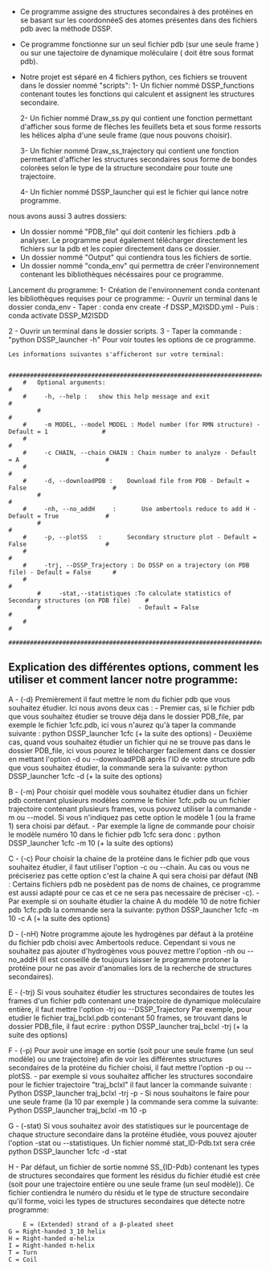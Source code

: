 


- Ce programme assigne des structures secondaires à des protéines en se basant sur les coordonnéeS des 
  atomes présentes dans des fichiers pdb avec la méthode DSSP.

- Ce programme fonctionne sur un seul fichier pdb (sur une seule frame ) ou sur une tajectoire de 
  dynamique moléculaire ( doit être sous format pdb).

- Notre projet est séparé en 4 fichiers python, ces fichiers se trouvent dans le dossier nommé "scripts":
  1- Un fichier nommé DSSP_functions contenant toutes les fonctions qui calculent et assignent les structures secondaire.

  2- Un fichier nommé Draw_ss.py qui contient une fonction permettant d'afficher sous forme de flèches les feuillets 
     beta et sous forme ressorts les hélices alpha d'une seule frame (que nous pouvons choisir).

  3- Un fichier nommé Draw_ss_trajectory qui contient une fonction permettant d'afficher les structures secondaires
     sous forme de bondes colorées selon le type de la structure secondaire pour toute une trajectoire. 

  4- Un fichier nommé DSSP_launcher qui est le fichier qui lance notre programme.

nous avons aussi 3 autres dossiers:
  - Un dossier nommé "PDB_file" qui doit contenir les fichiers .pdb à analyser.
    Le programme peut également télécharger directement les fichiers sur la pdb et les copier directement dans ce dossier.
  - Un dossier nommé "Output" qui contiendra tous les fichiers de sortie.
  - Un dossier nommé "conda_env"  qui permettra de créer l'environnement contenant les bibliothèques nécéssaires pour
    ce programme. 

Lancement du programme: 
1-  Création de l'environnement conda contenant les bibliothèques requises pour ce programme:
	- Ouvrir un terminal dans le dossier conda_env
	- Taper : conda env create -f DSSP_M2ISDD.yml
	- Puis :  conda activate DSSP_M2ISDD

2 - Ouvrir un terminal dans le dossier scripts.
3 - Taper la commande : "python DSSP_launcher -h" Pour voir toutes les options de ce programme.
   
    Les informations suivantes s'afficheront sur votre terminal:

            ##############################################################################################
	    #   Optional arguments:                                                                      #
	    # 	  -h, --help :   show this help message and exit                                         #
            #                                                                                            #
	    # 	  -m MODEL, --model MODEL : Model number (for RMN structure) - Default = 1               #  
	    #   	        	                                                                 # 
	    #	  -c CHAIN, --chain CHAIN : Chain number to analyze - Default = A                        #
	    #			                                                                         #
	    #	  -d, --downloadPDB :    Download file from PDB - Default = False                        #
            #                                                                                            #
	    #	  -nh, --no_addH     :       Use ambertools reduce to add H - Default = True             #
            #                                                                                            #
	    #	  -p, --plotSS   :       Secondary structure plot - Default = False                      # 
	    #			                                                                         #
	    #	  -trj, --DSSP_Trajectory : Do DSSP on a trajectory (on PDB file) - Default = False      #
	    #	                                                                                         #
            #     -stat,--statistiques :To calculate statistics of Secondary structures (on PDB file)    #
            #                           - Default = False		                                 #
	    #			                                                                         #
            ##############################################################################################

 
 Explication des différentes options, comment les utiliser et comment lancer notre programme:
---------------------------------------------------------------------------------------------

 A - (-d) 
     Premièrement il faut mettre le nom du fichier pdb que vous souhaitez étudier.
     Ici nous avons deux cas :
     - Premier cas, si le fichier pdb que vous souhaitez étudier se trouve déja dans le dossier 
     PDB_file, par exemple le fichier 1cfc.pdb, ici vous n'aurez qu'à taper la commande suivante :
       python DSSP_launcher 1cfc (+ la suite des options)
     - Deuxième cas, quand vous souhaitez étudier un fichier qui ne se trouve pas dans le dossier PDB_file, ici vous 
     pourez le télécharger facilement dans ce dossier en mettant l'option -d ou --downloadPDB après l'ID de votre 
     structure pdb que vous souhaitez étudier, la commande sera la suivante:
       python DSSP_launcher 1cfc -d (+ la suite des options)   
      
 
 B - (-m) 
      Pour choisir quel modèle vous souhaitez étudier dans un fichier pdb contenant plusieurs 
      modèles comme le fichier 1cfc.pdb ou un fichier trajectoire contenant plusieurs frames, vous 
      pouvez utiliser la commande -m ou --model. Si vous n'indiquez pas cette option le modèle 1 (ou la frame 1) 
      sera choisi par défaut.
      - Par exemple la ligne de commande pour choisir le modèle numéro 10 dans le fichier pdb 1cfc sera donc :
        python DSSP_launcher 1cfc -m 10 (+ la suite des options)

 C - (-c) 
     Pour choisir la chaine de la protéine dans le fichier pdb que vous souhaitez étudier, il faut utiliser 
     l'option -c ou --chain. Au cas ou vous ne préciseriez pas cette option c'est la chaine A qui sera choisi 
     par défaut (NB : Certains fichiers pdb ne posèdent pas de noms de chaines, ce programme est aussi adapté 
     pour ce cas et ce ne sera pas necessaire de préciser -c).
     - Par exemple si on souhaite étudier la chaine A du modèle 10 de notre fichier pdb 1cfc.pdb la commande sera 
       la suivante:
        python DSSP_launcher 1cfc -m 10 -c A (+ la suite des options)

 D - (-nH) 
     Notre programme ajoute les hydrogènes par défaut à la protéine du fichier pdb choisi avec Ambertools reduce. 
     Cependant si vous ne souhaitez pas ajouter d'hydrogènes vous pouvez mettre l'option -nh ou --no_addH (Il est conseillé de toujours laisser le
     programme protoner la protéine pour ne pas avoir d'anomalies lors de la recherche de structures secondaires). 

 E - (-trj) 
     Si vous souhaitez étudier les structures secondaires de toutes les frames d'un fichier pdb contenant une trajectoire de dynamique 
     moléculaire entière, il faut mettre l'option -trj ou --DSSP_Trajectory 
     Par exemple, pour etudier le fichier traj_bclxl.pdb contenant 50 frames, se trouvant dans le dossier PDB_file, il faut ecrire :
        python DSSP_launcher traj_bclxl -trj (+ la suite des options)

 F - (-p) 
     Pour avoir une image en sortie (soit pour une seule frame (un seul modèle) ou une trajectoire) afin de voir 
     les différentes structures secondaires de la protéine du fichier choisi, il faut mettre l'option -p ou --plotSS.
     - par exemple si vous souhaitez afficher les structures socondaire pour le fichier trajectoire "traj_bclxl" 
      il faut lancer la commande suivante : Python DSSP_launcher traj_bclxl -trj -p 
     - Si nous souhaitons le faire pour une seule frame (la 10 par exemple ) la commande sera comme la suivante:
        Python DSSP_launcher traj_bclxl -m 10 -p
 
 
 G - (-stat) 
     Si vous souhaitez avoir des statistiques sur le pourcentage de chaque structure secondaire dans la protéine étudiée,
     vous pouvez ajouter l'option -stat ou --statistiques. Un fichier nommé stat_ID-Pdb.txt sera crée
       python DSSP_launcher 1cfc -d -stat

 H - Par défaut, un fichier de sortie nommé SS_{ID-Pdb} contenant les types de structures secondaires que forment les résidus du fichier 
     étudié est crée (soit pour une trajectoire entière ou une seule frame (un seul modèle)). 
     Ce fichier contiendra le numéro du résidu et le type de structure secondaire qu'il forme, voici les types de
     structures secondaires que détecte notre programme:
     	
        E = (Extended) strand of a β-pleated sheet
	G = Right-handed 3_10 helix
	H = Right-handed α-helix
	I = Right-handed π-helix
	T = Turn
	C = Coil




	     
	       
     
